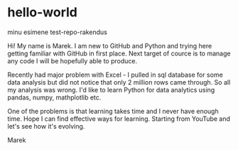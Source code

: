 # hello-world
minu esimene test-repo-rakendus

Hi!
My name is Marek. I am new to GitHub and Python and trying here getting familiar with GitHub in first place. Next target of cource is to manage any code I will be hopefully able to produce.

Recently had major problem with Excel - I pulled in sql database for some data analysis but did not notice that only 2 million rows came through. So all my analysis was wrong. I'd like to learn Python for data analytics using pandas, numpy, mathplotlib etc.

One of the problems is that learning takes time and I never have enough time. Hope I can find effective ways for learning. Starting from YouTube and let's see how it's evolving.

Marek
